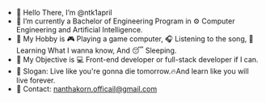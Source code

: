 - 👋 Hello There, I’m @ntk1april
- 🏫 I’m currently a Bachelor of Engineering Program in ⚙️ Computer Engineering and Artificial Intelligence.
- 🤩 My Hobby is 🎮 Playing a game computer, 🎧 Listening to the song, 🔎 Learning What I wanna know, And 😴 Sleeping.
- 🎯 My Objective is 💻 Front-end developer or full-stack developer if I can.
- 💯 Slogan: Live like you're gonna die tomorrow.🔥And learn like you will live forever.
- 📧 Contact: nanthakorn.officail@gmail.com
